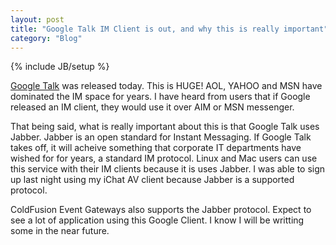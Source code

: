 ```yaml
---
layout: post
title: "Google Talk IM Client is out, and why this is really important"
category: "Blog"
---
```

{% include JB/setup %}

[Google Talk](http://www.google.com/talk/) was released today. This is HUGE! AOL, YAHOO and MSN have dominated the IM space for years. I have heard from users that if Google released an IM client, they would use it over AIM or MSN messenger.

That being said, what is really important about this is that Google Talk uses Jabber. Jabber is an open standard for Instant Messaging. If Google Talk takes off, it will acheive something that corporate IT departments have wished for for years, a standard IM protocol. Linux and Mac users can use this service with their IM clients because it is uses Jabber. I was able to sign up last night using my iChat AV client because Jabber is a supported protocol.

ColdFusion Event Gateways also supports the Jabber protocol. Expect to see a lot of application using this Google Client. I know I will be writting some in the near future.